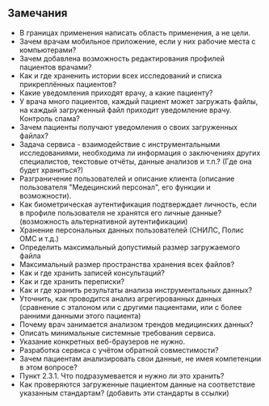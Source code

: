 ## Замечания

+ В границах применения написать область применения, а не цели.
+ Зачем врачам мобильное приложение, если у них рабочие места с компьютерами?
+ Зачем добавлена возможность редактирования профилей пациентов врачами?
+ Как и где храненить истории всех исследований и списка прикреплённых пациентов?
+ Какие уведомления приходят врачу, а какие пациенту?
+ У врача много пациентов, каждый пациент может загружать файлы, на каждый загруженный файл приходит уведомление врачу. Контроль спама?
+ Зачем пациенты получают уведомления о своих загруженных файлах?
+ Задача сервиса - взаимодействие с инструментальными исследованиями, необходима ли информация о заключениях других специалистов, текстовые отчёты, данные анализов и т.п.? (Где она будет храниться?)
+ Разграничение пользователей и описание клиента (описание пользователя "Медецинский персонал", его функции и возможности).
+ Как биометрическая аутентификация подтверждает личность, если в профиле пользователя не хранятся его личные данные?(возможность альтернативной аутентификации)
+ Хранение персональных данных пользователей (СНИЛС, Полис ОМС и т.д.)
+ Определить максимальный допустимый размер загружаемого файла
+ Максимальный размер пространства хранения всех файлов?
+ Как и где хранить записей консультаций?
+ Как и где хранить переписки?
+ Как и где хранить результаты анализа инструментальных данных?
+ Уточнить, как проводится анализ агрегированных данных (сравнение с эталоном или с другими пациентами, или с более ранними данными этого пациента)
+ Почему врач занимается анализом трендов медицинских данных?
+ Описать минимальные системные требования сервиса.
+ Указание конкретных веб-браузеров не нужно.
+ Разработка сервиса с учётом обратной совместимости?
+ Зачем пациентам анализировать свои данные, не имея компетенции в этом вопросе?
+ Пункт 2.3.1. Что подразумевается и нужно ли это хранить?
+ Как проверяются загруженные пациентом данные на соответствие указанным стандартам? (добавить эти стандарты в ссылки)
